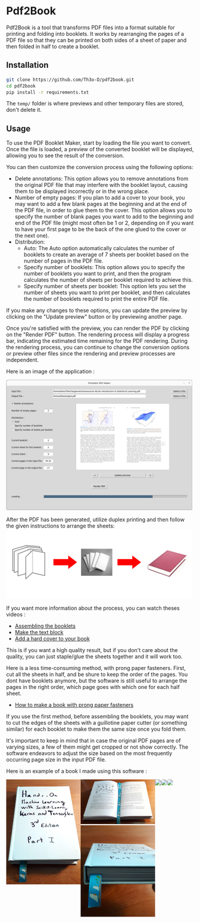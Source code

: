 # Pdf2Book

Pdf2Book is a tool that transforms PDF files into a format suitable for printing and folding into booklets. It works by rearranging the pages of a PDF file so that they can be printed on both sides of a sheet of paper and then folded in half to create a booklet.

## Installation
```bash
git clone https://github.com/Th3o-D/pdf2book.git
cd pdf2book
pip install -r requirements.txt
```

The `temp/` folder is where previews and other temporary files are stored, don't delete it.

## Usage
To use the PDF Booklet Maker, start by loading the file you want to convert. Once the file is loaded, a preview of the converted booklet will be displayed, allowing you to see the result of the conversion.

You can then customize the conversion process using the following options:
+ Delete annotations: This option allows you to remove annotations from the original PDF file that may interfere with the booklet layout, causing them to be displayed incorrectly or in the wrong place.
+ Number of empty pages: If you plan to add a cover to your book, you may want to add a few blank pages at the beginning and at the end of the PDF file, in order to glue them to the cover. This option allows you to specify the number of blank pages you want to add to the beginning and end of the PDF file (might most often be 1 or 2, depending on if you want to have your first page to be the
back of the one glued to the cover or the next one).
+ Distribution:
    + Auto: The Auto option automatically calculates the number of booklets to create an average of 7 sheets per booklet based on the number of pages in the PDF file.
    + Specify number of booklets: This option allows you to specify the number of booklets you want to print, and then the program calculates the number of sheets per booklet required to achieve this.
    + Specify number of sheets per booklet: This option lets you set the number of sheets you want to print per booklet, and then calculates the number of booklets required to print the entire PDF file.

If you make any changes to these options, you can update the preview by clicking on the "Update preview" button or by previewing another page.

Once you're satisfied with the preview, you can render the PDF by clicking on the "Render PDF" button. The rendering process will display a progress bar, indicating the estimated time remaining for the PDF rendering. During the rendering process, you can continue to change the conversion options or preview other files since the rendering and preview processes are independent.

Here is an image of the application :

<img src="./img/app.png" alt="app" width="500"/>

After the PDF has been generated, utilize duplex printing and then follow the given instructions to arrange the sheets:
<img src="./img/steps.png" alt="sheets" width="500"/>

If you want more information about the process, you can watch theses videos :
+ [Assembling the booklets](https://www.youtube.com/watch?v=9O4kFTOEh6k)
+ [Make the text block](https://www.youtube.com/watch?v=XGQ5P8QVHSg)
+ [Add a hard cover to your book](https://www.youtube.com/watch?v=Av_rU-yOPd4)

This is if you want a high quality result, but if you don't care about the quality, you can just staple/glue the sheets together and it will work too.

Here is a less time-consuming method, with prong paper fasteners. First, cut all the sheets in half, and be shure to keep the order of the pages.
You dont have booklets anymore, but the software is still useful to arrange the pages in the right order, which page goes with which one for each half sheet.
+ [How to make a book with prong paper fasteners](https://www.youtube.com/watch?v=Tey13CS4aps)

If you use the first method, before assembling the booklets, you may want to cut the edges of the sheets with a guillotine paper cutter (or something similar) for each booklet to make them the same size once you fold them.

It's important to keep in mind that in case the original PDF pages are of varying sizes, a few of them might get cropped or not show correctly. The software endeavors to adjust the size based on the most frequently occurring page size in the input PDF file.

Here is an example of a book I made using this software :

<div style="display:flex">
    <div>
        <img src="./img/book1.jpg" alt="book1" width="200"/><br>
    </div>
    <div>
        <img src="./img/book2.jpg" alt="book2" width="200"/><br>
        <img src="./img/book3.jpg" alt="book3" width="200"/>
    </div/
</div>


<div align="right" style="display: flex">
    <img src="https://visitor-badge.glitch.me/badge?page_id=Th3o-D/pdf2book&left_color=gray&right_color=blue" height="20"/>
    <a href="https://github.com/Th3o-D" alt="https://github.com/Th3o-D"><img height="20" style="border-radius: 5px" src="https://img.shields.io/static/v1?style=for-the-badge&label=CREE%20PAR&message=Th3o-D&color=1182c2"></a>
    <a href="LICENSE" alt="licence"><img style="border-radius: 5px" height="20" src="https://img.shields.io/static/v1?style=for-the-badge&label=LICENSE&message=GNU+GPL+V3&color=1182c2"></a>
</div>
